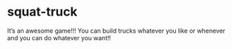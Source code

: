 # squat-truck
It’s an awesome game!!! You can build trucks whatever you like or whenever and you can do whatever you want!!
